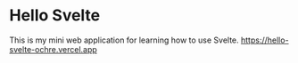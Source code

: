 # Hello Svelte

This is my mini web application for learning how to use Svelte.
https://hello-svelte-ochre.vercel.app
